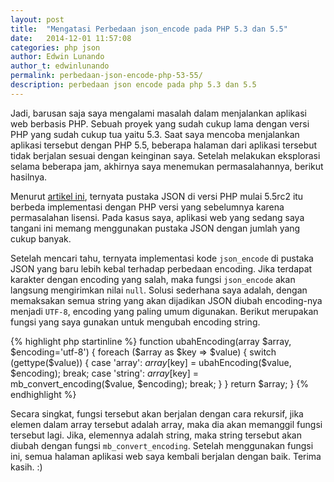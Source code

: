 ```yaml
---
layout: post
title:  "Mengatasi Perbedaan json_encode pada PHP 5.3 dan 5.5"
date:   2014-12-01 11:57:08
categories: php json
author: Edwin Lunando
author_t: edwinlunando
permalink: perbedaan-json-encode-php-53-55/
description: perbedaan json encode pada php 5.3 dan 5.5
---
```


Jadi, barusan saja saya mengalami masalah dalam menjalankan aplikasi web berbasis PHP. Sebuah proyek yang sudah cukup lama dengan versi PHP yang sudah cukup tua yaitu 5.3. Saat saya mencoba menjalankan aplikasi tersebut dengan PHP 5.5, beberapa halaman dari aplikasi tersebut tidak berjalan sesuai dengan keinginan saya. Setelah melakukan eksplorasi selama beberapa jam, akhirnya saya menemukan permasalahannya, berikut hasilnya.

Menurut [artikel ini][2], ternyata pustaka JSON di versi PHP mulai 5.5rc2 itu berbeda implementasi dengan PHP versi yang sebelumnya karena permasalahan lisensi. Pada kasus saya, aplikasi web yang sedang saya tangani ini memang menggunakan pustaka JSON dengan jumlah yang cukup banyak.

Setelah mencari tahu, ternyata implementasi kode `json_encode` di pustaka JSON yang baru lebih kebal terhadap perbedaan encoding. Jika terdapat karakter dengan encoding yang salah, maka fungsi `json_encode` akan langsung mengirimkan nilai `null`. Solusi sederhana saya adalah, dengan memaksakan semua string yang akan dijadikan JSON diubah encoding-nya menjadi `UTF-8`, encoding yang paling umum digunakan. Berikut merupakan fungsi yang saya gunakan untuk mengubah encoding string.

{% highlight php startinline %}
function ubahEncoding(array $array, $encoding='utf-8')
{
    foreach ($array as $key => $value)
    {
        switch (gettype($value)) {
            case 'array':
                $array[$key] = ubahEncoding($value, $encoding);
                break;
            case 'string':
                $array[$key] = mb_convert_encoding($value, $encoding);
                break;
        }
    }
    return $array;
}
{% endhighlight %}

Secara singkat, fungsi tersebut akan berjalan dengan cara rekursif, jika elemen dalam array tersebut adalah array, maka dia akan memanggil fungsi tersebut lagi. Jika, elemennya adalah string, maka string tersebut akan diubah dengan fungsi `mb_convert_encoding`. Setelah menggunakan fungsi ini, semua halaman aplikasi web saya kembali berjalan dengan baik. Terima kasih. :)


[1]:    http://www.codeigniter.com/
[2]:    http://iteration9.com/2013/php-json-licensing-and-php-5-5/
